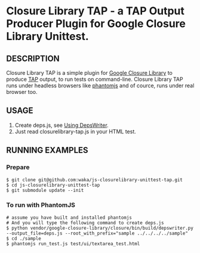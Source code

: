 Closure Library TAP - a TAP Output Producer Plugin for Google Closure Library Unittest.
================================

DESCRIPTION
---------------------------------------
Closure Library TAP is a simple plugin for [Google Closure Library](http://code.google.com/closure/library/index.html) to produce [TAP](http://testanything.org/) output, to run tests on command-line.
Closure Library TAP runs under headless browsers like [phantomjs](http://code.google.com/p/phantomjs/) and of cource, runs under real browser too.


USAGE
---------------------------------------

1. Create deps.js, see [Using DepsWriter](http://code.google.com/intl/ja/closure/library/docs/depswriter.html).
2. Just read closurelibrary-tap.js in your HTML test.


RUNNING EXAMPLES
---------------------------------------

### Prepare

    $ git clone git@github.com:waka/js-closurelibrary-unittest-tap.git
    $ cd js-closurelibrary-unittest-tap
    $ git submodule update --init

### To run with PhantomJS

    # assume you have built and installed phantomjs
    # And you will type the following command to create deps.js
    $ python vendor/google-closure-library/closure/bin/build/depswriter.py --output_file=deps.js --root_with_prefix="sample ../../../../sample"
    $ cd ./sample
    $ phantomjs run_test.js test/ui/textarea_test.html
